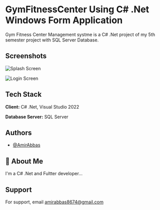 
# GymFitnessCenter Using C# .Net Windows Form Application 

Gym Fitness Center Management systme is a C# .Net project of my 5th semester project with SQL Server Database.

## Screenshots

![Splash Screen](https://via.placeholder.com/468x300?text=App+Screenshot+Here)

![Login Screen](https://via.placeholder.com/468x300?text=App+Screenshot+Here)

## Tech Stack

**Client:** C# .Net, Visual Studio 2022

**Database Server:** SQL Server

## Authors

- [@AmirAbbas](https://github.com/AmirAbbas101)


## 🚀 About Me
I'm a C# .Net and Fultter developer...

## Support

For support, email amirabbas8674@gmail.com







